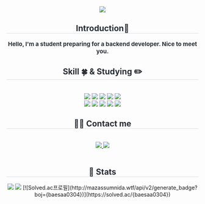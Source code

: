 <div align= "center">
    <img src="https://capsule-render.vercel.app/api?type=rounded&color=36bfbd&height=180&text=HI%20I'm%20Sunyoung%20Bae&animation=&fontColor=ffffff&fontSize=50" />
    </div>
    <div align= "center"> 
    <h2 style="border-bottom: 1px solid #d8dee4; color: #282d33;"> Introduction🙌 </h2>  
    <div style="font-weight: 700; font-size: 15px; text-align: center; color: #282d33;"> Hello, I'm a student preparing for a backend developer. Nice to meet you. </div> 
    </div>
    <div align= "center">
    <h2 style="border-bottom: 1px solid #d8dee4; color: #282d33;"> Skill 🍀 & Studying ✏️ </h2> <br> 
    <div style="margin: 0 auto; text-align: center;" align= "center"> <img src="https://img.shields.io/badge/C-A8B9CC?style=for-the-badge&logo=C&logoColor=white">
          <img src="https://img.shields.io/badge/Bootstrap-7952B3?style=for-the-badge&logo=Bootstrap&logoColor=white">
          <img src="https://img.shields.io/badge/Java-007396?style=for-the-badge&logo=Java&logoColor=white">
          <img src="https://img.shields.io/badge/Javascript-F7DF1E?style=for-the-badge&logo=Javascript&logoColor=white">
          <img src="https://img.shields.io/badge/Linux-FCC624?style=for-the-badge&logo=Linux&logoColor=white">
          <br/><img src="https://img.shields.io/badge/Github-181717?style=for-the-badge&logo=Github&logoColor=white">
          <img src="https://img.shields.io/badge/Oracle-F80000?style=for-the-badge&logo=Oracle&logoColor=white">
          <img src="https://img.shields.io/badge/Spring-6DB33F?style=for-the-badge&logo=Spring&logoColor=white">
          <img src="https://img.shields.io/badge/Spring Boot-6DB33F?style=for-the-badge&logo=Spring Boot&logoColor=white">
          <img src="https://img.shields.io/badge/Apache Tomcat-F8DC75?style=for-the-badge&logo=Apache Tomcat&logoColor=white">
          <br/></div>
    </div>
    <div align= "center">
    <h2 style="border-bottom: 1px solid #d8dee4; color: #282d33;"> 🧑‍💻 Contact me </h2> <br> 
    <div align= "center"> <a href=https://velog.io/@baesunyoung34> <img src="https://img.shields.io/badge/Velog-20C997?style=for-the-badge&logo=Velog&logoColor=white&link=https://velog.io/@baesunyoung34"> </a>
         <a href=mailto:baesun0304@gmail.com> <img src="https://img.shields.io/badge/Gmail-EA4335?style=for-the-badge&logo=Gmail&logoColor=white&link=mailto:baesun0304@gmail.com"> </a>
    </div>  <br> 
     <div align= "center">  </div> 
    </div> 
    <div align= "center"> 
    <h2 style="border-bottom: 1px solid #d8dee4; color: #282d33;"> 🏅 Stats </h2> 
        <div align= "center"> 
            <img src="https://github-readme-stats.vercel.app/api?username=baesunyoung34&bg_color=180,000000,&title_color=000000&text_color=000000"/> 
            <img src="https://github-readme-stats.vercel.app/api/top-langs/?username=baesunyoung34&layout=compact&bg_color=180,000000,&title_color=000000&text_color=000000"/> 
            [![Solved.ac프로필](http://mazassumnida.wtf/api/v2/generate_badge?boj={baesaa0304})](https://solved.ac/{baesaa0304})
        </div>
    </div>
   
    
